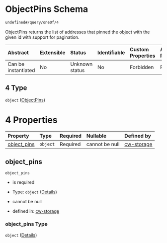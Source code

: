 # ObjectPins Schema

```txt
undefined#/query/oneOf/4
```

ObjectPins returns the list of addresses that pinned the object with the given id with support for pagination.

| Abstract            | Extensible | Status         | Identifiable | Custom Properties | Additional Properties | Access Restrictions | Defined In                                                         |
| :------------------ | :--------- | :------------- | :----------- | :---------------- | :-------------------- | :------------------ | :----------------------------------------------------------------- |
| Can be instantiated | No         | Unknown status | No           | Forbidden         | Forbidden             | none                | [cw-storage.json\*](schema/cw-storage.json "open original schema") |

## 4 Type

`object` ([ObjectPins](cw-storage-querymsg-oneof-objectpins.md))

# 4 Properties

| Property                     | Type     | Required | Nullable       | Defined by                                                                                                                     |
| :--------------------------- | :------- | :------- | :------------- | :----------------------------------------------------------------------------------------------------------------------------- |
| [object\_pins](#object_pins) | `object` | Required | cannot be null | [cw-storage](cw-storage-querymsg-oneof-objectpins-properties-object_pins.md "undefined#/query/oneOf/4/properties/object_pins") |

## object\_pins

`object_pins`

* is required

* Type: `object` ([Details](cw-storage-querymsg-oneof-objectpins-properties-object_pins.md))

* cannot be null

* defined in: [cw-storage](cw-storage-querymsg-oneof-objectpins-properties-object_pins.md "undefined#/query/oneOf/4/properties/object_pins")

### object\_pins Type

`object` ([Details](cw-storage-querymsg-oneof-objectpins-properties-object_pins.md))
